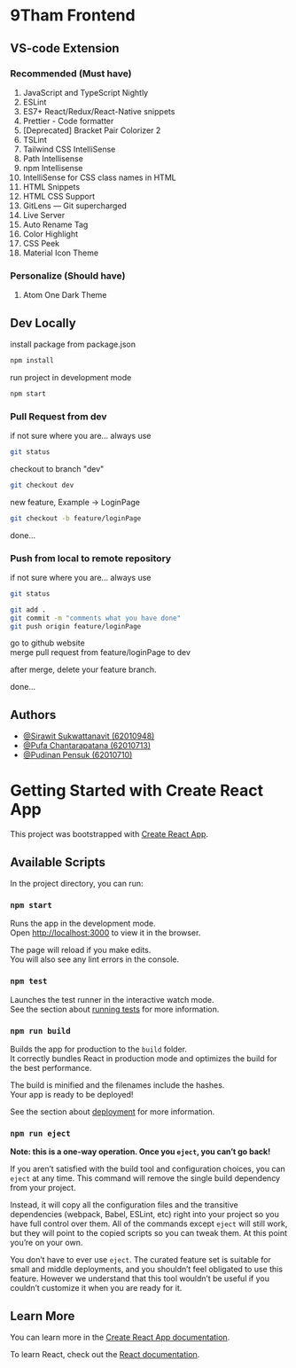 # 9Tham Frontend

## VS-code Extension
### Recommended (Must have)
1. JavaScript and TypeScript Nightly
2. ESLint
3. ES7+ React/Redux/React-Native snippets
4. Prettier - Code formatter
5. [Deprecated] Bracket Pair Colorizer 2
6. TSLint
6. Tailwind CSS IntelliSense
7. Path Intellisense
8. npm Intellisense
9. IntelliSense for CSS class names in HTML
10. HTML Snippets
11. HTML CSS Support
12. GitLens — Git supercharged
13. Live Server
14. Auto Rename Tag
15. Color Highlight
16. CSS Peek
17. Material Icon Theme

### Personalize (Should have)
1. Atom One Dark Theme

## Dev Locally
install package from package.json
```bash
npm install
```
run project in development mode
```bash
npm start
```
### Pull Request from dev
if not sure where you are... always use
```bash
git status
```
checkout to branch "dev"
```bash
git checkout dev
```
new feature, Example -> LoginPage
```bash
git checkout -b feature/loginPage
```
done...
### Push from local to remote repository
if not sure where you are... always use
```bash
git status
```
```bash
git add .
git commit -m "comments what you have done"
git push origin feature/loginPage
```
go to github website </br>
merge pull request from feature/loginPage to dev

after merge, delete your feature branch.

done...

## Authors
- [@Sirawit Sukwattanavit (62010948)](https://github.com/sirawit-suk)
- [@Pufa Chantarapatana (62010713)](https://github.com/pufask137)
- [@Pudinan Pensuk (62010710)](https://github.com/gutpdn)

# Getting Started with Create React App

This project was bootstrapped with [Create React App](https://github.com/facebook/create-react-app).

## Available Scripts

In the project directory, you can run:

### `npm start`

Runs the app in the development mode.\
Open [http://localhost:3000](http://localhost:3000) to view it in the browser.

The page will reload if you make edits.\
You will also see any lint errors in the console.

### `npm test`

Launches the test runner in the interactive watch mode.\
See the section about [running tests](https://facebook.github.io/create-react-app/docs/running-tests) for more information.

### `npm run build`

Builds the app for production to the `build` folder.\
It correctly bundles React in production mode and optimizes the build for the best performance.

The build is minified and the filenames include the hashes.\
Your app is ready to be deployed!

See the section about [deployment](https://facebook.github.io/create-react-app/docs/deployment) for more information.

### `npm run eject`

**Note: this is a one-way operation. Once you `eject`, you can’t go back!**

If you aren’t satisfied with the build tool and configuration choices, you can `eject` at any time. This command will remove the single build dependency from your project.

Instead, it will copy all the configuration files and the transitive dependencies (webpack, Babel, ESLint, etc) right into your project so you have full control over them. All of the commands except `eject` will still work, but they will point to the copied scripts so you can tweak them. At this point you’re on your own.

You don’t have to ever use `eject`. The curated feature set is suitable for small and middle deployments, and you shouldn’t feel obligated to use this feature. However we understand that this tool wouldn’t be useful if you couldn’t customize it when you are ready for it.

## Learn More

You can learn more in the [Create React App documentation](https://facebook.github.io/create-react-app/docs/getting-started).

To learn React, check out the [React documentation](https://reactjs.org/).
